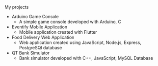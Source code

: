 My projects 

- Arduino Game Console
  - A simple game console developed with Arduino, C
- Eventify Mobile Application 
  - Mobile application created with Flutter 
-  Food Delivery Web Application
   - Web application created using JavaScript, Node.js, Express, PostgreSQl database
- QT Bank Simulator
  - Bank simulator developed with C++, JavaScript, MySQL Database
